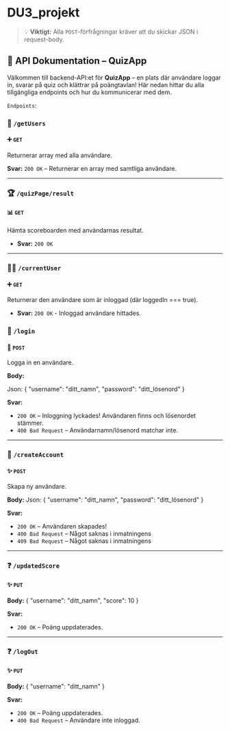 # DU3_projekt

> 💡 **Viktigt:** Alla `POST`-förfrågningar kräver att du skickar JSON i request-body.

## 🧠 API Dokumentation – QuizApp

Välkommen till backend-API:et för **QuizApp** – en plats där användare loggar in, svarar på quiz och klättrar på poängtavlan! Här nedan hittar du alla tillgängliga endpoints och hur du kommunicerar med dem.

`Endpoints`:

### 🔐 `/getUsers`

#### ➕ `GET`

Returnerar array med alla användare.

**Svar:** `200 OK` – Returnerar en array med samtliga användare.

---

### 🏆 `/quizPage/result`

#### 📊 `GET`

Hämta scoreboarden med användarnas resultat.

- **Svar:** `200 OK`

---

### 🙎‍♂️ `/currentUser`

#### ➕ `GET`

Returnerar den användare som är inloggad (där loggedIn === true).

- **Svar:** `200 OK` - Inloggad användare hittades.

### 🔐 `/login`

#### 🔑 `POST`

Logga in en användare.

**Body:**

Json:
{
"username": "ditt_namn",
"password": "ditt_lösenord"
}

**Svar:**

- `200 OK` – Inloggning lyckades! Användaren finns och lösenordet stämmer.
- `400 Bad Request` – Användarnamn/lösenord matchar inte.
---

### 🔐 `/createAccount`

#### ✨ `POST`

Skapa ny användare.

**Body:**
Json:
{
"username": "ditt_namn",
"password": "ditt_lösenord"
}

**Svar:**

- `200 OK` – Användaren skapades!
- `400 Bad Request` – Något saknas i inmatningens
- `409 Bad Request` – Något saknas i inmatningens

---
### ❓ `/updatedScore`

#### ✨ `PUT`
**Body:**
{
"username": "ditt_namn",
"score": 10
}

**Svar:**
  - `200 OK` – Poäng uppdaterades.

---
### ❓ `/logOut`

#### ✨ `PUT`
**Body:**
{
"username": "ditt_namn"
}

**Svar:**
  - `200 OK` – Poäng uppdaterades.
   - `400 Bad Request` – Användare inte inloggad.



